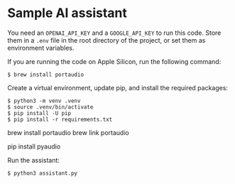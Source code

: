 # Sample AI assistant

You need an `OPENAI_API_KEY` and a `GOOGLE_API_KEY` to run this code. Store them in a `.env` file in the root directory of the project, or set them as environment variables.


If you are running the code on Apple Silicon, run the following command:

```
$ brew install portaudio
```

Create a virtual environment, update pip, and install the required packages:

```
$ python3 -m venv .venv
$ source .venv/bin/activate
$ pip install -U pip
$ pip install -r requirements.txt
```

brew install portaudio
brew link portaudio

pip install pyaudio


Run the assistant:

```
$ python3 assistant.py
```